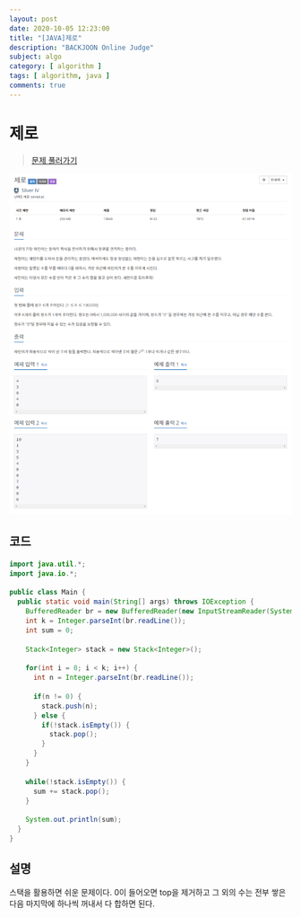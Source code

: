 ```yaml
---
layout: post
date: 2020-10-05 12:23:00
title: "[JAVA]제로"
description: "BACKJOON Online Judge"
subject: algo
category: [ algorithm ]
tags: [ algorithm, java ]
comments: true
---
```


# 제로

> [문제 풀러가기](https://acmicpc.net/problem/10773)

![10773](/assets/img/algo/10773.png)

## 코드

```java
import java.util.*;
import java.io.*;

public class Main {
  public static void main(String[] args) throws IOException {
    BufferedReader br = new BufferedReader(new InputStreamReader(System.in));
    int k = Integer.parseInt(br.readLine());
    int sum = 0;

    Stack<Integer> stack = new Stack<Integer>();

    for(int i = 0; i < k; i++) {
      int n = Integer.parseInt(br.readLine());

      if(n != 0) {
        stack.push(n);
      } else {
        if(!stack.isEmpty()) {
          stack.pop();
        }
      }
    }

    while(!stack.isEmpty()) {
      sum += stack.pop();
    }

    System.out.println(sum);
  }
}
```

## 설명

스택을 활용하면 쉬운 문제이다. 0이 들어오면 top을 제거하고 그 외의 수는 전부 쌓은 다음 마지막에 하나씩 꺼내서 다 합하면 된다.
